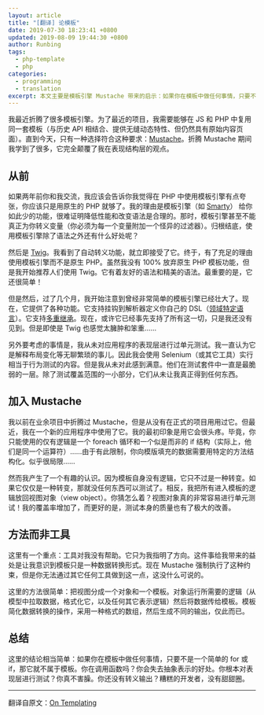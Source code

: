 ```yaml
---
layout: article
title: "[翻译] 论模板"
date: 2019-07-30 18:23:41 +0800
updated: 2019-08-09 19:44:30 +0800
author: Runbing
tags:
  - php-template
  - php
categories:
  - programming
  - translation
excerpt: 本文主要是模板引擎 Mustache 带来的启示：如果你在模板中做任何事情，只要不是一个简单的 for 或 if，那它就不属于模板。
---
```


<!-- I’ve been playing around with tempting engines a lot lately. For a recent project, I needed the ability to re-use the same template set in both JS and PHP (coupled with the History API, providing seamless dynamic behavior, yet still having raw content pages). Realistically today, there’s only one choice for that sort of requirement: [Mustache](http://mustache.github.com/). I’ve learned a lot while playing with Mustache, and it’s really changed my entire viewpoint on presentation layer construction. -->

我最近折腾了很多模板引擎。为了最近的项目，我需要能够在 JS 和 PHP 中复用同一套模板（与历史 API 相结合、提供无缝动态特性、但仍然具有原始内容页面）。直到今天，只有一种选择符合这种要求：[Mustache](http://mustache.github.com/)。折腾 Mustache 期间我学到了很多，它完全颠覆了我在表现结构层的观点。

<!-- ## The Past -->

## 从前

<!-- If you would have talked to me two years ago, I would have told you that I felt that templating engines are overkill in PHP, and that you should just use raw PHP instead. My rationale was that the templating engine (such as [Smarty](http://www.smarty.net/)) gives you SO little that it’s hard to justify both the performance degradation and the different syntax. At that point, templating engines didn’t even really escape variables for you (you had to append a weird filter to each variable). After all, what benefit did using the template engine give you other than syntax? -->

如果两年前你和我交流，我应该会告诉你我觉得在 PHP 中使用模板引擎有点夸张，你应该只是用原生的 PHP 就够了。我的理由是模板引擎（如 [Smarty](http://www.smarty.net/)） 给你如此少的功能，很难证明降低性能和改变语法是合理的。那时，模板引擎甚至不能真正为你转义变量（你必须为每一个变量附加一个怪异的过滤器）。归根结底，使用模板引擎除了语法之外还有什么好处呢？

<!-- Then came [Twig](http://twig.sensiolabs.org/). I saw the auto-escaping feature and was instantly sold. Finally, a solid reason to use templating engines over raw PHP. While I didn’t quite 100% leave raw PHP templates, I started recommending that people use Twig. It had nice syntax and nice code. And best of all, it was simple! -->

然后是 [Twig](http://twig.sensiolabs.org/)。我看到了自动转义功能，就立即接受了它。终于，有了充足的理由使用模板引擎而不是原生 PHP。虽然我没有 100% 放弃原生 PHP 模板功能，但是我开始推荐人们使用 Twig。它有着友好的语法和精美的语法。最重要的是，它还很简单！

<!-- But then, over the recent months, I started to notice that what was once a very simple templating engine has grown out. Now, it supports all sorts of features. It supports hooking into the parser to define your own DSL ([Domain Specific Languages](https://en.wikipedia.org/wiki/Domain-specific_language)). It supports [multiple inheritance](https://en.wikipedia.org/wiki/Multiple_inheritance). Now, maybe it supported all of this before hand and I just didn’t see it. But it feels like even Twig is too heavy and cumbersome… -->

但是然后，过了几个月，我开始注意到曾经非常简单的模板引擎已经壮大了。现在，它提供了各种功能。它支持挂钩到解析器定义你自己的 DSL（[领域特定语言](https://zh.wikipedia.org/wiki/%E9%A2%86%E5%9F%9F%E7%89%B9%E5%AE%9A%E8%AF%AD%E8%A8%80)）。它支持[多重继承](https://zh.wikipedia.org/wiki/%E5%A4%9A%E9%87%8D%E7%BB%A7%E6%89%BF)。现在，或许它已经事先支持了所有这一切，只是我还没有见到。但是即使是 Twig 也感觉太臃肿和笨重……

<!-- Another thing to consider is that I never unit tested the presentation layer of my applications. I have always found it to be a PITA, accounting for layout changes, etc. So I would implement what amounted to behavioral tests using Selenium (or other tools). But I never was happy with them. They were always the most fragile layers in the test suite. And they never really got me anything except for a small bump in test coverage. -->

另外要考虑的事情是，我从未对应用程序的表现层进行过单元测试。我一直认为它是解释布局变化等无聊繁琐的事儿。因此我会使用 Selenium（或其它工具）实行相当于行为测试的内容。但是我从未对此感到满意。他们在测试套件中一直是最脆弱的一层。除了测试覆盖范围的一小部分，它们从未让我真正得到任何东西。

<!-- ## Enter Mustache -->

## 加入 Mustache

<!-- I had played around with Mustache before on side projects, but never used it for anything serious. Then very recently, I pulled it in to work on a new application. My initial impression was that it was a pain in the neck to use. After all, the ONLY logic that you have to work with is a foreach loop and an if-but-not-really-an-if structure (in fact, they are the same operator)… Due to this limitation, the data that you feed into the template needs to be structured in a very specific way. Seems quite limiting… -->

我以前在业余项目中折腾过 Mustache，但是从没有在正式的项目用用过它。但最近，我在一个新的应用程序中使用了它。我的最初印象是用它会很头疼。毕竟，你只能使用的仅有逻辑是一个 foreach 循环和一个似是而非的 if 结构（实际上，他们是同一个运算符）……由于有此限制，你向模版填充的数据需要用特定的方法结构化。似乎很局限……

<!-- I came to an interesting realization though. Since the template itself has no logic, it becomes nothing more than a transform. And if it’s just a transform, there’s nothing TO test in it. Instead, I put all of that logic that would have gone into the template back into a view object. And guess what? That view object is actually quite easy to unit test! My coverage increased, but better yet, the quality of the tests themselves improved drastically! -->

然而我产生了一个有趣的认识。因为模板自身没有逻辑，它只不过是一种转变。如果它仅仅是一种转变，那就没任何东西可以测试了。相反，我把所有进入模板的逻辑放回视图对象（view object）。你猜怎么着？视图对象真的非常容易进行单元测试！我的覆盖率增加了，而更好的是，测试本身的质量也有了极大的改善。

<!-- ## Not A Tool, An Approach -->

## 方法而非工具

<!-- There’s an important point here: the tool isn’t what helped me. It only showed me the path. The thing that got me the benefit was the realization that the template is just a data transform. Now Mustache enforces that constraint, but there’s nothing to say that you can’t do it with any other tool. -->

这里有一个重点：工具对我没有帮助。它只为我指明了方向。这件事给我带来的益处是让我意识到模板只是一种数据转换形式。现在 Mustache 强制执行了这种约束，但是你无法通过其它任何工具做到这一点，这没什么可说的。

<!-- The approach here is simple: separate a view into an object and a template. The object runs the logic needed (pulling data from models, formatting it, and any other presentational logic) and then passes that data into a template. The template simply acts as a data transform, taking an array of one format, and producing output in a different one. That’s it. -->

这里的方法很简单：把视图分成一个对象和一个模板。对象运行所需要的逻辑（从模型中拉取数据，格式化它，以及任何其它表示逻辑）然后将数据传给模板。模板简化数据转换的操作，采用一种格式的数组，然后生成不同的输出，仅此而已。

<!-- ## Wrapping Up -->

## 总结

<!-- The take-away here is pretty simple: if you’re doing anything in a template that’s not a simple for or an if, then it doesn’t belong in a template. You’re calling functions? You’ll lose the benefits of abstracting the presentation. You’re not testing the presentation layer at all? Shame on you. You’re not escaping the output? Bad developer, no donut. -->

这里的结论相当简单：如果你在模板中做任何事情，只要不是一个简单的 for 或 if，那它就不属于模板。你在调用函数吗？你会失去抽象表示的好处。你根本对表现层进行测试？你真不害臊。你还没有转义输出？糟糕的开发者，没有甜甜圈。

---

翻译自原文：[On Templating](https://blog.ircmaxell.com/2012/12/on-templating.html)
